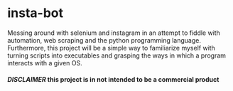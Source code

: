 # insta-bot
Messing around with selenium and instagram in an attempt to fiddle with automation, web scraping and the python programming language. Furthermore, this project will be a simple way to familiarize myself with turning scripts into executables and grasping the ways in which a program interacts with a given OS.

#### *DISCLAIMER* this project is in not intended to be a commercial product
